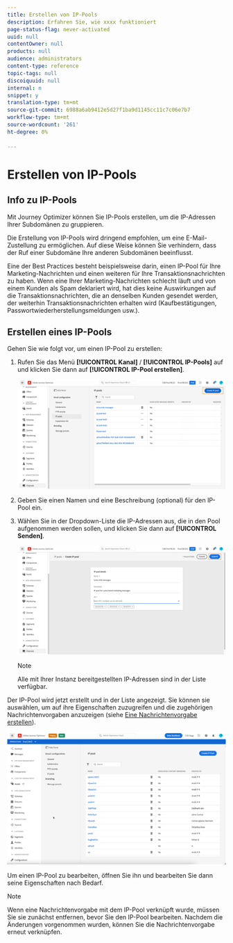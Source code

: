 ```yaml
---
title: Erstellen von IP-Pools
description: Erfahren Sie, wie xxxx funktioniert
page-status-flag: never-activated
uuid: null
contentOwner: null
products: null
audience: administrators
content-type: reference
topic-tags: null
discoiquuid: null
internal: n
snippet: y
translation-type: tm+mt
source-git-commit: 6988a6ab9412e5d27f1ba9d1145cc11c7c06e7b7
workflow-type: tm+mt
source-wordcount: '261'
ht-degree: 0%

---
```



# Erstellen von IP-Pools

## Info zu IP-Pools

Mit Journey Optimizer können Sie IP-Pools erstellen, um die IP-Adressen Ihrer Subdomänen zu gruppieren.

Die Erstellung von IP-Pools wird dringend empfohlen, um eine E-Mail-Zustellung zu ermöglichen. Auf diese Weise können Sie verhindern, dass der Ruf einer Subdomäne Ihre anderen Subdomänen beeinflusst.

Eine der Best Practices besteht beispielsweise darin, einen IP-Pool für Ihre Marketing-Nachrichten und einen weiteren für Ihre Transaktionsnachrichten zu haben. Wenn eine Ihrer Marketing-Nachrichten schlecht läuft und von einem Kunden als Spam deklariert wird, hat dies keine Auswirkungen auf die Transaktionsnachrichten, die an denselben Kunden gesendet werden, der weiterhin Transaktionsnachrichten erhalten wird (Kaufbestätigungen, Passwortwiederherstellungsmeldungen usw.).

## Erstellen eines IP-Pools

Gehen Sie wie folgt vor, um einen IP-Pool zu erstellen:

1. Rufen Sie das Menü **[!UICONTROL Kanal]** / **[!UICONTROL IP-Pools]** auf und klicken Sie dann auf **[!UICONTROL IP-Pool erstellen]**.

   ![](../assets/ip-pool-create.png)

1. Geben Sie einen Namen und eine Beschreibung (optional) für den IP-Pool ein.

1. Wählen Sie in der Dropdown-Liste die IP-Adressen aus, die in den Pool aufgenommen werden sollen, und klicken Sie dann auf **[!UICONTROL Senden]**.

   ![](../assets/ip-pool-config.png)

   >[!NOTE]
   >
   >Alle mit Ihrer Instanz bereitgestellten IP-Adressen sind in der Liste verfügbar.

Der IP-Pool wird jetzt erstellt und in der Liste angezeigt. Sie können sie auswählen, um auf ihre Eigenschaften zuzugreifen und die zugehörigen Nachrichtenvorgaben anzuzeigen (siehe [Eine Nachrichtenvorgabe erstellen](message-presets.md)).

![](../assets/ip-pool-created.png)

Um einen IP-Pool zu bearbeiten, öffnen Sie ihn und bearbeiten Sie dann seine Eigenschaften nach Bedarf.

>[!NOTE]
>
>Wenn eine Nachrichtenvorgabe mit dem IP-Pool verknüpft wurde, müssen Sie sie zunächst entfernen, bevor Sie den IP-Pool bearbeiten. Nachdem die Änderungen vorgenommen wurden, können Sie die Nachrichtenvorgabe erneut verknüpfen.
